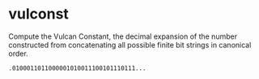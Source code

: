 # vulconst

Compute the Vulcan Constant, the decimal expansion of the number constructed from concatenating all possible finite bit strings in canonical order.

`.0100011011000001010011100101110111...`
